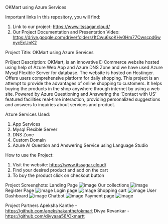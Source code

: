  OKMart using Azure Services
 
 Important links
 In this repository, you will find:
 1. Link to our project: https://www.itssagar.cloud/
 2. Our Project Documentation and Presentation Video:
    https://drive.google.com/drive/folders/1tCwu6soKHv0Hm77Owscpd6wnycEcUnK2

 Project Title: OKMart using Azure Services

 Pr0ject Description: 
OKMart, is an innovative E-Commerce website hosted using help of Azure Web App and Azure DNS Zone and we have used Azure Mysql Flexible Server for database. The website is hosted on Hostinger. Offers users comprehensive platform for daily shopping. This project is an attempt to provide the advantages of online shopping to customers. It helps buying the products in the shop anywhere through internet by using a web site. Powered by Azure Questioning and Answering the ‘Contact with US’ featured facilities real-time interaction, providing personalized suggestions and answers to inquiries about services and product. 

Azure Services Used:
1. App Services
2. Mysql Flexible Server
3. DNS Zone
4. Custom Domain
5. Azure AI Question and Answering Service using Language Studio

How to use the Project:
1. Visit the website: https://www.itssagar.cloud/
2. Find your desired product and add on the cart
3. To buy the product click on checkout button

Project Screenshots:
Landing Page
![image](https://github.com/SagarShinde7/OKMart/assets/106909440/c0ae3ff1-cfec-4e62-9875-5cec79d77cf1)
Our collections
![image](https://github.com/SagarShinde7/OKMart/assets/106909440/e59d7e49-052b-4815-9a38-14206a970822)
Register Page
![image](https://github.com/SagarShinde7/OKMart/assets/106909440/fe64bceb-6da2-4239-93cf-1c43eac17a29)
Login page
![image](https://github.com/SagarShinde7/OKMart/assets/106909440/fd30dd49-6a06-43bc-a602-0712383a507e)
Shopping cart
![image](https://github.com/SagarShinde7/OKMart/assets/106909440/5b89ac3f-4425-41c2-9ee9-572b723e6ea2)
User Dashboard
![image](https://github.com/SagarShinde7/OKMart/assets/106909440/39b866b5-869d-4cb9-862d-36145dd6fcbf)
Chatbot
![image](https://github.com/SagarShinde7/OKMart/assets/106909440/fb97565a-befe-47c4-b871-3cd48130d17b)
Payment page
![image](https://github.com/SagarShinde7/OKMart/assets/106909440/55425a70-e946-427d-acb0-14554c769853)


Project Partners
Apeksha Kanthe - https://github.com/apekshakanthe/okmart
Divya Revankar - https://github.com/divyaaa56/Okmartt
